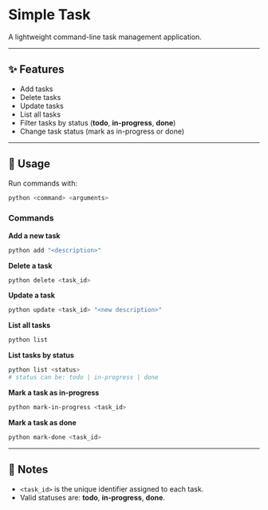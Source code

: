 # Simple Task

A lightweight command-line task management application.

---

## ✨ Features
- Add tasks  
- Delete tasks  
- Update tasks  
- List all tasks  
- Filter tasks by status (**todo**, **in-progress**, **done**)  
- Change task status (mark as in-progress or done)  

---

## 🚀 Usage

Run commands with:

```bash
python <command> <arguments>
```

### Commands

**Add a new task**
```bash
python add "<description>"
```

**Delete a task**
```bash
python delete <task_id>
```

**Update a task**
```bash
python update <task_id> "<new description>"
```

**List all tasks**
```bash
python list
```

**List tasks by status**
```bash
python list <status>
# status can be: todo | in-progress | done
```

**Mark a task as in-progress**
```bash
python mark-in-progress <task_id>
```

**Mark a task as done**
```bash
python mark-done <task_id>
```

---

## 📌 Notes
- `<task_id>` is the unique identifier assigned to each task.  
- Valid statuses are: **todo**, **in-progress**, **done**.  
